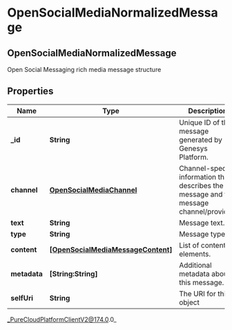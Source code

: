 # OpenSocialMediaNormalizedMessage

## OpenSocialMediaNormalizedMessage
Open Social Messaging rich media message structure

## Properties

|Name | Type | Description | Notes|
|------------ | ------------- | ------------- | -------------|
| **_id** | **String** | Unique ID of the message generated by Genesys Platform. | [optional] |
| **channel** | [**OpenSocialMediaChannel**](OpenSocialMediaChannel) | Channel-specific information that describes the message and the message channel/provider. | |
| **text** | **String** | Message text. | [optional] |
| **type** | **String** | Message type. | [optional] |
| **content** | [**[OpenSocialMediaMessageContent]**]([OpenSocialMediaMessageContent]) | List of content elements. | [optional] |
| **metadata** | **[String:String]** | Additional metadata about this message. | [optional] |
| **selfUri** | **String** | The URI for this object | [optional] |



_PureCloudPlatformClientV2@174.0.0_

